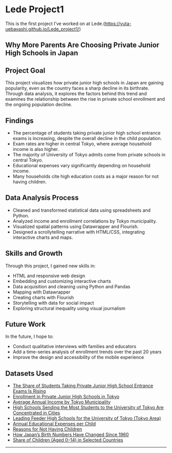 # Lede Project1

This is the first project I’ve worked on at Lede.(https://yuta-uebayashi.github.io/Lede_project1/)


## Why More Parents Are Choosing Private Junior High Schools in Japan

## Project Goal  
This project visualizes how private junior high schools in Japan are gaining popularity, even as the country faces a sharp decline in its birthrate. Through data analysis, it explores the factors behind this trend and examines the relationship between the rise in private school enrollment and the ongoing population decline.

## Findings

- The percentage of students taking private junior high school entrance exams is increasing, despite the overall decline in the child population.  
- Exam rates are higher in central Tokyo, where average household income is also higher.  
- The majority of University of Tokyo admits come from private schools in central Tokyo.  
- Educational expenses vary significantly depending on household income.  
- Many households cite high education costs as a major reason for not having children.  

## Data Analysis Process

- Cleaned and transformed statistical data using spreadsheets and Python.  
- Analyzed income and enrollment correlations by Tokyo municipality.  
- Visualized spatial patterns using Datawrapper and Flourish.  
- Designed a scrollytelling narrative with HTML/CSS, integrating interactive charts and maps.  

## Skills and Growth  
Through this project, I gained new skills in:

- HTML and responsive web design  
- Embedding and customizing interactive charts  
- Data acquisition and cleaning using Python and Pandas  
- Mapping with Datawrapper  
- Creating charts with Flourish  
- Storytelling with data for social impact  
- Exploring structural inequality using visual journalism  

## Future Work

In the future, I hope to:

- Conduct qualitative interviews with families and educators  
- Add a time-series analysis of enrollment trends over the past 20 years  
- Improve the design and accessibility of the mobile experience  

## Datasets Used

- [The Share of Students Taking Private Junior High School Entrance Exams Is Rising](https://www.syutoken-mosi.co.jp/blog/entry/entry004634.php)
- [Enrollment in Private Junior High Schools in Tokyo](https://www.kyoiku.metro.tokyo.lg.jp/about/statistics_and_research/career_report/report2024)
- [Average Annual Income by Tokyo Municipality](https://www.soumu.go.jp/main_sosiki/jichi_zeisei/czaisei/czaisei_seido/ichiran09_24.html)
- [High Schools Sending the Most Students to the University of Tokyo Are Concentrated in Cities](https://univ-online.com/success/tokyo/u126/)
- [Leading Feeder High Schools for the University of Tokyo (Tokyo Area)](https://univ-online.com/success/tokyo/u126/)
- [Annual Educational Expenses per Child](https://www.mext.go.jp/b_menu/toukei/chousa03/gakushuuhi/kekka/k_detail/mext_00002.html)
- [Reasons for Not Having Children](https://www.nippon-foundation.or.jp/wp-content/uploads/2024/11/new_pr_20241129_01.pdf)
- [How Japan’s Birth Numbers Have Changed Since 1960](https://www.mhlw.go.jp/toukei/saikin/hw/jinkou/geppo/nengai24/index.html)
- [Share of Children (Aged 0–14) in Selected Countries](https://population.un.org/wpp/)

---

